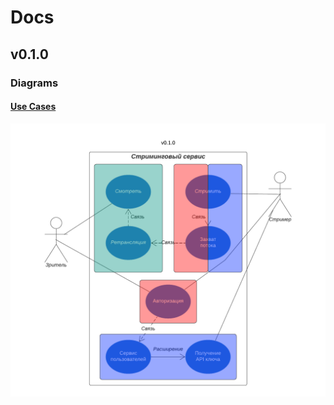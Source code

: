 # Docs

## v0.1.0

### Diagrams
#### [Use Cases](https://lucid.app/lucidchart/9953096f-d94a-4969-9b85-bd03d1d787a8/edit?invitationId=inv_54ced192-152a-40fe-9dbe-3d461831cbb9)
![Use Cases](https://github.com/Open-Streaming-Solutions/Docs/blob/039fe7551d7e023af46d83dbbf38bb865f74ce3c/v0.1.0%20with%20blank%20back.png)
